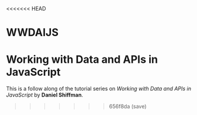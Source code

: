 <<<<<<< HEAD
# WWDAIJS
Working with Data and APIs in JavaScript
=======
This is a follow along of the tutorial series on _Working with Data and APIs in JavaScript_ by **Daniel Shiffman**.
>>>>>>> 656f8da (save)

